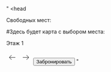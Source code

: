"
<head<!DOCTYPE html>
    <script src="https://telegram.org/js/telegram-web-app.js"></script>
    <link rel="stylesheet" href="styles.css">
</head>
<body>
    <p class = free>Свободных мест:</p>
    <p class = card>#Здесь будет карта с выбором места:</p>
    <p class = floor>Этаж 1</p>
      <svg fill = "none" xmlns="http://www.w3.org/2000/svg", width = "32" height = "32" viewBox="0 0 32 32" >
          <path class = arrow-icon d="M24 16H8.00003M8.00003 16L14 22M8.00003 16L14 10" stroke = "black"/>
      </svg>
      <svg width="32" height="32" viewBox="0 0 32 32" fill="none" xmlns="http://www.w3.org/2000/svg">
        <path class = arrow-icon d="M8 16H24M24 16L18 10M24 16L18 22" stroke="black" />
      </svg>
      <button class = buy>Забронировать</button>
 </body>
 "
